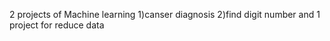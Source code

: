 2 projects of Machine learning
1)canser diagnosis
2)find digit number
and 1 project for reduce data
